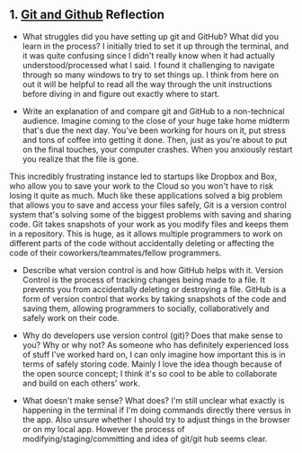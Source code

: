 ## 1. [Git and Github](1_get_started/readme.md) Reflection

* What struggles did you have setting up git and GitHub? What did you learn in the process?
I initially tried to set it up through the terminal, and it was quite confusing since I didn't really know when it had actually understood/processed what I said. I found it challenging to navigate through so many windows to try to set things up. I think from here on out it will be helpful to read all the way through the unit instructions before diving in and figure out exactly where to start.

* Write an explanation of and compare git and GitHub to a non-technical audience. 
Imagine coming to the close of your huge take home midterm that's due the next day. You've been working for hours on it, put stress and tons of coffee into getting it done. Then, just as you're about to put on the final touches, your computer crashes. When you anxiously restart you realize that the file is gone. 

This incredibly frustrating instance led to startups like Dropbox and Box, who allow you to save your work to the Cloud so you won't have to risk losing it quite as much. Much like these applications solved a big problem that allows you to save and access your files safely, Git is a version control system that's solving some of the biggest problems with saving and sharing code. Git takes snapshots of your work as you modify files and keeps them in a repository. This is huge, as it allows multiple programmers to work on different parts of the code without accidentally deleting or affecting the code of their coworkers/teammates/fellow programmers.
 
* Describe what version control is and how GitHub helps with it.
Version Control is the process of tracking changes being made to a file. It prevents you from accidentally deleting or destroying a file. GitHub is a form of version control that works by taking snapshots of the code and saving them, allowing programmers to socially, collaboratively and safely work on their code.

* Why do developers use version control (git)? Does that make sense to you? Why or why not?
As someone who has definitely experienced loss of stuff I've worked hard on, I can only imagine how important this is in terms of safely storing code. Mainly I love the idea though because of the open source concept; I think it's so cool to be able to collaborate and build on each others' work. 

* What doesn't make sense? What does?
I'm still unclear what exactly is happening in the terminal if I'm doing commands directly there versus in the app. Also unsure whether I should try to adjust things in the browser or on my local app. However the process  of modifying/staging/committing and  idea of git/git hub seems clear.
